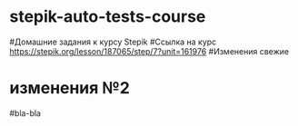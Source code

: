 # stepik-auto-tests-course
#Домашние задания к курсу Stepik
#Ссылка на курс https://stepik.org/lesson/187065/step/7?unit=161976
#Изменения свежие
# изменения №2
#bla-bla